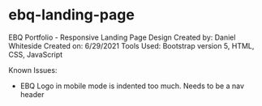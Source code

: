 # ebq-landing-page
EBQ Portfolio - Responsive Landing Page Design
Created by: Daniel Whiteside
Created on: 6/29/2021
Tools Used: Bootstrap version 5, HTML, CSS, JavaScript

Known Issues:
- EBQ Logo in mobile mode is indented too much. Needs to be a nav header